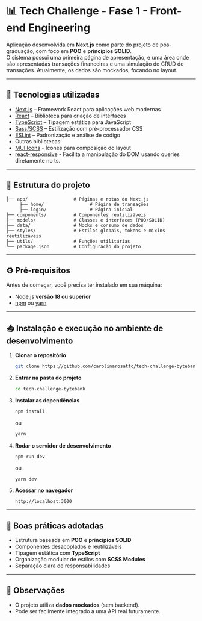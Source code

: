 # 📊 Tech Challenge - Fase 1 - Front-end Engineering

Aplicação desenvolvida em **Next.js** como parte do projeto de pós-graduação, com foco em **POO** e **princípios SOLID**.  
O sistema possui uma primeira página de apresentação, e uma área onde são apresentadas transações financeiras e uma simulação de CRUD de transações. Atualmente, os dados são mockados, focando no layout.

---

## 🚀 Tecnologias utilizadas

- [Next.js](https://nextjs.org/) – Framework React para aplicações web modernas
- [React](https://react.dev/) – Biblioteca para criação de interfaces
- [TypeScript](https://www.typescriptlang.org/) – Tipagem estática para JavaScript
- [Sass/SCSS](https://sass-lang.com/) – Estilização com pré-processador CSS
- [ESLint](https://eslint.org/) – Padronização e análise de código
- Outras bibliotecas:
- [MUI Icons](https://mui.com/material-ui/material-icons) - Ícones para composição do layout
- [react-responsive](https://www.npmjs.com/package/react-responsive) - Facilita a manipulação do DOM usando queries diretamente no ts.

---

## 📂 Estrutura do projeto

```
├── app/                 # Páginas e rotas do Next.js
     ├── home/                 # Página de transações
     ├── login/                # Página inicial
├── components/          # Componentes reutilizáveis
├── models/              # Classes e interfaces (POO/SOLID)
├── data/                # Mocks e consumo de dados
├── styles/              # Estilos globais, tokens e mixins reutilizáveis
├── utils/               # Funções utilitárias
└── package.json         # Configuração do projeto
```

---

## ⚙️ Pré-requisitos

Antes de começar, você precisa ter instalado em sua máquina:

- [Node.js](https://nodejs.org/) **versão 18 ou superior**
- [npm](https://www.npmjs.com/) ou [yarn](https://yarnpkg.com/)

---

## 📥 Instalação e execução no ambiente de desenvolvimento

1. **Clonar o repositório**

   ```bash
   git clone https://github.com/carolinarosatto/tech-challenge-bytebank.git
   ```

2. **Entrar na pasta do projeto**

   ```bash
   cd tech-challenge-bytebank
   ```

3. **Instalar as dependências**

   ```bash
   npm install
   ```

   ou

   ```bash
   yarn
   ```

4. **Rodar o servidor de desenvolvimento**

   ```bash
   npm run dev
   ```

   ou

   ```bash
   yarn dev
   ```

5. **Acessar no navegador**
   ```
   http://localhost:3000
   ```

---

## 📝 Boas práticas adotadas

- Estrutura baseada em **POO** e **princípios SOLID**
- Componentes desacoplados e reutilizáveis
- Tipagem estática com **TypeScript**
- Organização modular de estilos com **SCSS Modules**
- Separação clara de responsabilidades

---

## 📌 Observações

- O projeto utiliza **dados mockados** (sem backend).
- Pode ser facilmente integrado a uma API real futuramente.
